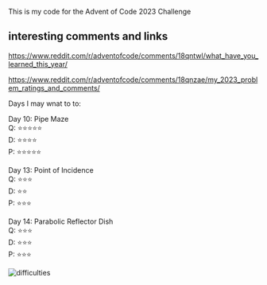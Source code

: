 This is my code for the Advent of Code 2023 Challenge

## interesting comments and links

https://www.reddit.com/r/adventofcode/comments/18qntwl/what_have_you_learned_this_year/

https://www.reddit.com/r/adventofcode/comments/18qnzae/my_2023_problem_ratings_and_comments/

Days I may wnat to to:

Day 10: Pipe Maze  
Q: ⭐⭐⭐⭐⭐  
D: ⭐⭐⭐⭐  
P: ⭐⭐⭐⭐⭐  

Day 13: Point of Incidence  
Q: ⭐⭐⭐  
D: ⭐⭐  
P: ⭐⭐⭐  


Day 14: Parabolic Reflector Dish  
Q: ⭐⭐⭐  
D: ⭐⭐⭐  
P: ⭐⭐⭐  

![difficulties](https://i.redd.it/all-years-my-totally-subjective-and-a-little-bit-biased-v0-hxwu8zif4f8c1.png?s=e7af395048fd02e8174412bfc9dea7784714de88)

